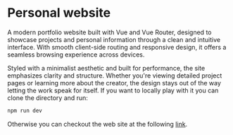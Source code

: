 # Personal website

A modern portfolio website built with Vue and Vue Router, designed to showcase projects and personal information through a clean and intuitive interface. With smooth client-side routing and responsive design, it offers a seamless browsing experience across devices.

Styled with a minimalist aesthetic and built for performance, the site emphasizes clarity and structure. Whether you're viewing detailed project pages or learning more about the creator, the design stays out of the way letting the work speak for itself.
If you want to locally play with it you can clone the directory and run:

```bash
npm run dev
```

Otherwise you can checkout the web site at the following [link](https://portfolio-two-ecru-43.vercel.app/).

